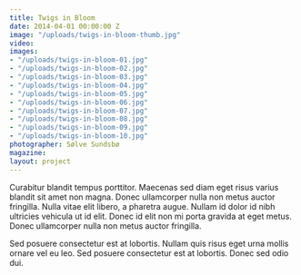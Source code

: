 ```yaml
---
title: Twigs in Bloom
date: 2014-04-01 00:00:00 Z
image: "/uploads/twigs-in-bloom-thumb.jpg"
video: 
images:
- "/uploads/twigs-in-bloom-01.jpg"
- "/uploads/twigs-in-bloom-02.jpg"
- "/uploads/twigs-in-bloom-03.jpg"
- "/uploads/twigs-in-bloom-04.jpg"
- "/uploads/twigs-in-bloom-05.jpg"
- "/uploads/twigs-in-bloom-06.jpg"
- "/uploads/twigs-in-bloom-07.jpg"
- "/uploads/twigs-in-bloom-08.jpg"
- "/uploads/twigs-in-bloom-09.jpg"
- "/uploads/twigs-in-bloom-10.jpg"
photographer: Sølve Sundsbø
magazine:
layout: project
---
```


Curabitur blandit tempus porttitor. Maecenas sed diam eget risus varius blandit sit amet non magna. Donec ullamcorper nulla non metus auctor fringilla. Nulla vitae elit libero, a pharetra augue. Nullam id dolor id nibh ultricies vehicula ut id elit. Donec id elit non mi porta gravida at eget metus. Donec ullamcorper nulla non metus auctor fringilla.

Sed posuere consectetur est at lobortis. Nullam quis risus eget urna mollis ornare vel eu leo. Sed posuere consectetur est at lobortis. Donec sed odio dui.